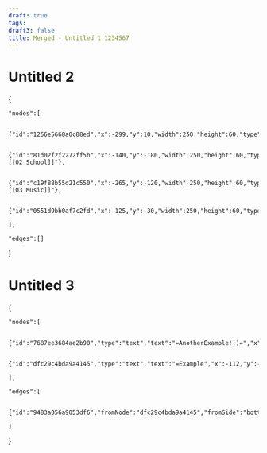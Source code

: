 ```yaml
---
draft: true
tags:
draft3: false
title: Merged - Untitled 1 1234567
---
```


# Untitled 2

{

	"nodes":[

		{"id":"1256e5668a0c88ed","x":-299,"y":10,"width":250,"height":60,"type":"text","text":""},

		{"id":"81d02f2f2272ff5b","x":-140,"y":-180,"width":250,"height":60,"type":"text","text":"[[02 School]]"},

		{"id":"c19f88b55d21c550","x":-265,"y":-120,"width":250,"height":60,"type":"text","text":"[[03 Music]]"},

		{"id":"0551d9bb0af7c2fd","x":-125,"y":-30,"width":250,"height":60,"type":"text","text":""}

	],

	"edges":[]

}

# Untitled 3

{

	"nodes":[

		{"id":"7687ee3684ae2b90","type":"text","text":"=AnotherExample!:)=","x":-520,"y":80,"width":250,"height":60},

		{"id":"dfc29c4bda9a4145","type":"text","text":"=Example","x":-112,"y":-30,"width":250,"height":60}

	],

	"edges":[

		{"id":"9483a056a9053df6","fromNode":"dfc29c4bda9a4145","fromSide":"bottom","toNode":"7687ee3684ae2b90","toSide":"right"}

	]

}
